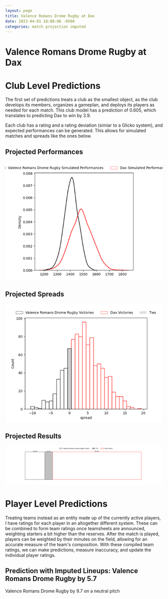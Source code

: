 ```yaml
---  
layout: page  
title: Valence Romans Drome Rugby at Dax  
date: 2023-04-01 18:00:00 -0500  
categories: match projection imputed  
---
```

# Valence Romans Drome Rugby at Dax

# Club Level Predictions


The first set of predictions treats a club as the smallest object, as the club develops its members, organizes a gameplan, and deploys its players as needed for each match. This club model has a prediction of 0.605, which translates to predicting Dax to win by 3.9.

Each club has a rating and a rating deviation (simiar to a Glicko system), and expected performances can be generated. This allows for simulated matches and spreads like the ones below.
## Projected Performances


![Projected Performances](plots/performances_2023-04-01-Dax-ValenceRomansDromeRugby.png)
## Projected Spreads


![Projected Spreads](plots/spreads_2023-04-01-Dax-ValenceRomansDromeRugby.png)
## Projected Results


![Projected Results](plots/resultbar_2023-04-01-Dax-ValenceRomansDromeRugby.png)
# Player Level Predictions


Treating teams instead as an entity made up of the currently active players, I have ratings for each player in an altogether different system. These can be combined to form team ratings once teamsheets are announced, weighting starters a bit higher than the reserves. After the match is played, players can be weighted by their minutes on the field, allowing for an accurate measure of the team's composition. With these compiled team ratings, we can make predictions, measure inaccuracy, and update the individual player ratings.
## Prediction with Imputed Lineups: Valence Romans Drome Rugby by 5.7


Valence Romans Drome Rugby by 9.7 on a neutral pitch

